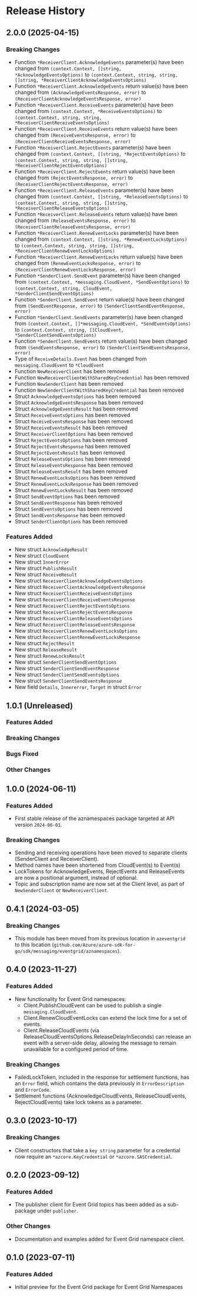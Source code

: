 # Release History

## 2.0.0 (2025-04-15)
### Breaking Changes

- Function `*ReceiverClient.AcknowledgeEvents` parameter(s) have been changed from `(context.Context, []string, *AcknowledgeEventsOptions)` to `(context.Context, string, string, []string, *ReceiverClientAcknowledgeEventsOptions)`
- Function `*ReceiverClient.AcknowledgeEvents` return value(s) have been changed from `(AcknowledgeEventsResponse, error)` to `(ReceiverClientAcknowledgeEventsResponse, error)`
- Function `*ReceiverClient.ReceiveEvents` parameter(s) have been changed from `(context.Context, *ReceiveEventsOptions)` to `(context.Context, string, string, *ReceiverClientReceiveEventsOptions)`
- Function `*ReceiverClient.ReceiveEvents` return value(s) have been changed from `(ReceiveEventsResponse, error)` to `(ReceiverClientReceiveEventsResponse, error)`
- Function `*ReceiverClient.RejectEvents` parameter(s) have been changed from `(context.Context, []string, *RejectEventsOptions)` to `(context.Context, string, string, []string, *ReceiverClientRejectEventsOptions)`
- Function `*ReceiverClient.RejectEvents` return value(s) have been changed from `(RejectEventsResponse, error)` to `(ReceiverClientRejectEventsResponse, error)`
- Function `*ReceiverClient.ReleaseEvents` parameter(s) have been changed from `(context.Context, []string, *ReleaseEventsOptions)` to `(context.Context, string, string, []string, *ReceiverClientReleaseEventsOptions)`
- Function `*ReceiverClient.ReleaseEvents` return value(s) have been changed from `(ReleaseEventsResponse, error)` to `(ReceiverClientReleaseEventsResponse, error)`
- Function `*ReceiverClient.RenewEventLocks` parameter(s) have been changed from `(context.Context, []string, *RenewEventLocksOptions)` to `(context.Context, string, string, []string, *ReceiverClientRenewEventLocksOptions)`
- Function `*ReceiverClient.RenewEventLocks` return value(s) have been changed from `(RenewEventLocksResponse, error)` to `(ReceiverClientRenewEventLocksResponse, error)`
- Function `*SenderClient.SendEvent` parameter(s) have been changed from `(context.Context, *messaging.CloudEvent, *SendEventOptions)` to `(context.Context, string, CloudEvent, *SenderClientSendEventOptions)`
- Function `*SenderClient.SendEvent` return value(s) have been changed from `(SendEventResponse, error)` to `(SenderClientSendEventResponse, error)`
- Function `*SenderClient.SendEvents` parameter(s) have been changed from `(context.Context, []*messaging.CloudEvent, *SendEventsOptions)` to `(context.Context, string, []CloudEvent, *SenderClientSendEventsOptions)`
- Function `*SenderClient.SendEvents` return value(s) have been changed from `(SendEventsResponse, error)` to `(SenderClientSendEventsResponse, error)`
- Type of `ReceiveDetails.Event` has been changed from `messaging.CloudEvent` to `*CloudEvent`
- Function `NewReceiverClient` has been removed
- Function `NewReceiverClientWithSharedKeyCredential` has been removed
- Function `NewSenderClient` has been removed
- Function `NewSenderClientWithSharedKeyCredential` has been removed
- Struct `AcknowledgeEventsOptions` has been removed
- Struct `AcknowledgeEventsResponse` has been removed
- Struct `AcknowledgeEventsResult` has been removed
- Struct `ReceiveEventsOptions` has been removed
- Struct `ReceiveEventsResponse` has been removed
- Struct `ReceiveEventsResult` has been removed
- Struct `ReceiverClientOptions` has been removed
- Struct `RejectEventsOptions` has been removed
- Struct `RejectEventsResponse` has been removed
- Struct `RejectEventsResult` has been removed
- Struct `ReleaseEventsOptions` has been removed
- Struct `ReleaseEventsResponse` has been removed
- Struct `ReleaseEventsResult` has been removed
- Struct `RenewEventLocksOptions` has been removed
- Struct `RenewEventLocksResponse` has been removed
- Struct `RenewEventLocksResult` has been removed
- Struct `SendEventOptions` has been removed
- Struct `SendEventResponse` has been removed
- Struct `SendEventsOptions` has been removed
- Struct `SendEventsResponse` has been removed
- Struct `SenderClientOptions` has been removed

### Features Added

- New struct `AcknowledgeResult`
- New struct `CloudEvent`
- New struct `InnerError`
- New struct `PublishResult`
- New struct `ReceiveResult`
- New struct `ReceiverClientAcknowledgeEventsOptions`
- New struct `ReceiverClientAcknowledgeEventsResponse`
- New struct `ReceiverClientReceiveEventsOptions`
- New struct `ReceiverClientReceiveEventsResponse`
- New struct `ReceiverClientRejectEventsOptions`
- New struct `ReceiverClientRejectEventsResponse`
- New struct `ReceiverClientReleaseEventsOptions`
- New struct `ReceiverClientReleaseEventsResponse`
- New struct `ReceiverClientRenewEventLocksOptions`
- New struct `ReceiverClientRenewEventLocksResponse`
- New struct `RejectResult`
- New struct `ReleaseResult`
- New struct `RenewLocksResult`
- New struct `SenderClientSendEventOptions`
- New struct `SenderClientSendEventResponse`
- New struct `SenderClientSendEventsOptions`
- New struct `SenderClientSendEventsResponse`
- New field `Details`, `Innererror`, `Target` in struct `Error`


## 1.0.1 (Unreleased)

### Features Added

### Breaking Changes

### Bugs Fixed

### Other Changes

## 1.0.0 (2024-06-11)

### Features Added

- First stable release of the aznamespaces package targeted at API version `2024-06-01`.

### Breaking Changes

- Sending and receiving operations have been moved to separate clients (SenderClient and ReceiverClient).
- Method names have been shortened from <Verb>CloudEvent(s) to <Verb>Event(s)
- LockTokens for AcknowledgeEvents, RejectEvents and ReleaseEvents are now a positional argument, instead of optional.
- Topic and subscription name are now set at the Client level, as part of `NewSenderClient` or `NewReceiverClient`.

## 0.4.1 (2024-03-05)

### Breaking Changes

- This module has been moved from its previous location in `azeventgrid` to this location (`github.com/Azure/azure-sdk-for-go/sdk/messaging/eventgrid/aznamespaces`).

## 0.4.0 (2023-11-27)

### Features Added

- New functionality for Event Grid namespaces: 
  - Client.PublishCloudEvent can be used to publish a single `messaging.CloudEvent`.
  - Client.RenewCloudEventLocks can extend the lock time for a set of events.
  - Client.ReleaseCloudEvents (via ReleaseCloudEventsOptions.ReleaseDelayInSeconds) can release an event with a 
    server-side delay, allowing the message to remain unavailable for a configured period of time.

### Breaking Changes

- FailedLockToken, included in the response for settlement functions, has an `Error` field, which contains the data previously
  in `ErrorDescription` and `ErrorCode`.
- Settlement functions (AcknowledgeCloudEvents, ReleaseCloudEvents, RejectCloudEvents) take lock tokens as a parameter.

## 0.3.0 (2023-10-17)

### Breaking Changes

- Client constructors that take a `key string` parameter for a credential now require an `*azcore.KeyCredential` or `*azcore.SASCredential`.

## 0.2.0 (2023-09-12)

### Features Added

- The publisher client for Event Grid topics has been added as a sub-package under `publisher`.

### Other Changes

- Documentation and examples added for Event Grid namespace client.

## 0.1.0 (2023-07-11)

### Features Added

- Initial preview for the Event Grid package for Event Grid Namespaces
